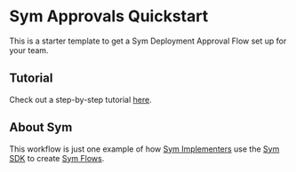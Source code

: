 # Sym Approvals Quickstart

This is a starter template to get a Sym Deployment Approval Flow set up for your team.

## Tutorial

Check out a step-by-step tutorial [here](https://docs.symops.com/docs/deploy-sym-platform).

## About Sym

This workflow is just one example of how [Sym Implementers](https://docs.symops.com/docs/sym-for-implementers) use the [Sym SDK](https://docs.symops.com/docs) to create [Sym Flows](https://docs.symops.com/docs/flows).
